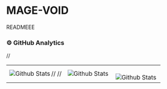 # MAGE-VOID

READMEEE

### ⚙️ GitHub Analytics

<table>
  <tr>
//<td>
// <img
//   align="left"
//   src="https://github-readme-stats.vercel.app/api?username=MAGE-VOID&theme=dark&hide_border=false&include_all_commits=true"
//   alt="Github Stats"
// />
//</td>
    <td>
      <img
        align="left"
        src="https://github-readme-stats.vercel.app/api/top-langs/?username=MAGE-VOID&theme=dark&hide_border=false&include_all_commits=true&count_private=true&layout=compact"
        alt="Github Stats"
      />
    </td>
    <td>
      <br />
      <img
        align="left"
        src="https://github-readme-streak-stats.herokuapp.com/?user=MAGE-VOID&theme=dark&hide_border=false"
        alt="Github Stats"
      />
    </td>
  </tr>
</table>
